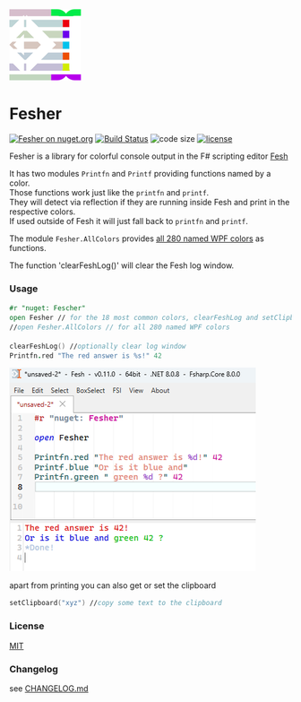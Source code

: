 
![Logo](https://raw.githubusercontent.com/goswinr/Fesher/main/Docs/logo128.png)
# Fesher

[![Fesher on nuget.org](https://img.shields.io/nuget/v/Fesher)](https://www.nuget.org/packages/Fesher/)
[![Build Status](https://github.com/goswinr/Fesher/actions/workflows/build.yml/badge.svg)](https://github.com/goswinr/Fesher/actions/workflows/build.yml)
![code size](https://img.shields.io/github/languages/code-size/goswinr/Fesher.svg)
[![license](https://img.shields.io/github/license/goswinr/Fesher)](LICENSE)


Fesher is a library for colorful console output in the F# scripting editor [Fesh](https://github.com/goswinr/Fesh)

It has two modules `Printfn` and `Printf` providing functions named by a color.\
Those functions work just like the `printfn` and `printf`.\
They will detect via reflection if they are running inside Fesh and print in the respective colors.\
If used outside of Fesh it will just fall back to `printfn` and `printf`.

The module `Fesher.AllColors` provides [all 280 named WPF colors](https://learn.microsoft.com/en-us/dotnet/api/system.windows.media.colors) as functions.

The function 'clearFeshLog()' will clear the Fesh log window.

### Usage

```fsharp
#r "nuget: Fescher"
open Fesher // for the 18 most common colors, clearFeshLog and setClipboard
//open Fesher.AllColors // for all 280 named WPF colors

clearFeshLog() //optionally clear log window
Printfn.red "The red answer is %s!" 42
```

![Screenshot](https://raw.githubusercontent.com/goswinr/Fesher/main/Docs/screen.png)

apart from printing you can also get or set the clipboard
```fsharp
setClipboard("xyz") //copy some text to the clipboard
```

### License
[MIT](https://raw.githubusercontent.com/goswinr/Fesher/main/LICENSE.md)

### Changelog
see [CHANGELOG.md](https://github.com/goswinr/Fesher/blob/main/CHANGELOG.md)